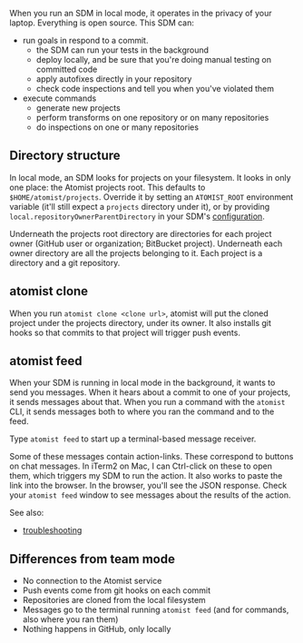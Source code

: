 When you run an SDM in local mode, it operates in the privacy of your laptop.
Everything is open source. This SDM can:

-  run goals in respond to a commit.
   - the SDM can run your tests in the background
   - deploy locally, and be sure that you're doing manual testing on committed code
   - apply autofixes directly in your repository
   - check code inspections and tell you when you've violated them
-  execute commands
   - generate new projects
   - perform transforms on one repository or on many repositories
   - do inspections on one or many repositories

## Directory structure

In local mode, an SDM looks for projects on your filesystem. It looks in only one place: the Atomist projects root.
This defaults to `$HOME/atomist/projects`. Override it by setting an `ATOMIST_ROOT` environment variable (it'll still expect
a `projects` directory under it), or by providing `local.repositoryOwnerParentDirectory` in your SDM's [configuration](config.md).

Underneath the projects root directory are directories for each project owner (GitHub user or organization; BitBucket project). Underneath each owner directory are all the projects belonging to it. Each project is a directory and a git repository.


## atomist clone

When you run `atomist clone <clone url>`, atomist will put the cloned project under the projects directory, under its owner. It also installs
git hooks so that commits to that project will trigger push events.

## atomist feed

When your SDM is running in local mode in the background, it wants to send you messages. When it hears about a commit
to one of your projects, it sends messages about that. When you run a command with the `atomist` CLI, it sends messages
both to where you ran the command and to the feed.

Type `atomist feed` to start up a terminal-based message receiver.

Some of these messages contain action-links. These correspond to buttons on chat messages. In iTerm2 on Mac, I can Ctrl-click
on these to open them, which triggers my SDM to run the action. It also works to paste the link into the browser.
In the browser, you'll see the JSON response. Check your `atomist feed` window to see messages about the results of the action.

See also:

*  [troubleshooting](troubleshoot.md#atomist-feed)

## Differences from team mode

-  No connection to the Atomist service
-  Push events come from git hooks on each commit
-  Repositories are cloned from the local filesystem
-  Messages go to the terminal running `atomist feed` (and for commands, also where you ran them)
-  Nothing happens in GitHub, only locally